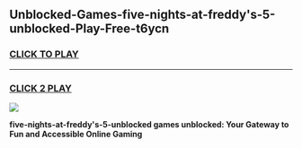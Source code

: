 
## Unblocked-Games-five-nights-at-freddy's-5-unblocked-Play-Free-t6ycn
<h3>
<a href="https://premium76.site?title=five-nights-at-freddy's-5-unblocked&ref=19M">CLICK TO PLAY</a></h3>
<hr>

<h3>
<a href="https://premium76.site?title=five-nights-at-freddy's-5-unblocked&ref=19M">CLICK 2 PLAY</a>
  
</h3>

<a href="https://premium76.site?title=five-nights-at-freddy's-5-unblocked&ref=19M"><img src="https://clearcache.store/games.png"></a>


**five-nights-at-freddy's-5-unblocked games unblocked: Your Gateway to Fun and Accessible Online Gaming**
